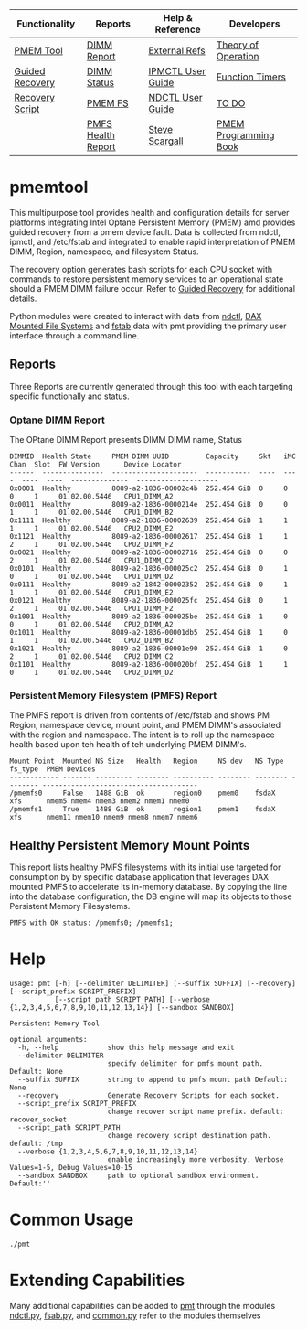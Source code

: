 | Functionality | Reports | Help & Reference | Developers |
| ------------- | ------- | ---------------- | ---------- |
| [PMEM Tool](README.md) | [DIMM Report](Optane_DIMM_Report.md) | [External Refs](References.md) | [Theory of Operation](TheoryofOperation.md) |
| [Guided Recovery](Guided_Recovery.md) | [DIMM Status](DIMM_Status.md) | [IPMCTL User Guide](https://docs.pmem.io/ipmctl-user-guide/) | [Function Timers](Function_Timers.md) |
| [Recovery Script](Recovery_Script.md) | [PMEM FS](PMFS_Report.md)  | [NDCTL User Guide](https://docs.pmem.io/ndctl-user-guide/) | [TO DO](ToDo.md) |
|   | [PMFS Health Report](Healthy_PMFS_Report.md)  | [Steve Scargall](https://stevescargall.com/)  | [PMEM Programming Book](https://pmem.io/books/) |

# pmemtool
This multipurpose tool provides health and configuration details for server platforms integrating 
Intel Optane Persistent Memory (PMEM) amd provides guided recovery from a pmem device fault.
Data is collected from ndctl, ipmctl,  and /etc/fstab and  integrated to enable rapid interpretation
of PMEM DIMM, Region, namespace, and filesystem Status.

The recovery option generates bash scripts for each CPU socket with commands to restore persistent memory services
to an operational state should a PMEM DIMM failure occur.  Refer to [Guided Recovery](Guided_Recovery.md) for additional
details.

Python modules were created to interact with data from [ndctl](https://docs.pmem.io/ndctl-user-guide/), [DAX Mounted File Systems](https://www.kernel.org/doc/Documentation/filesystems/dax.txt) and [fstab](https://en.wikipedia.org/wiki/Fstab) data with pmt
providing the primary user interface through a command line.

## Reports
Three Reports are currently generated through this tool with each targeting specific functionally and status.

### Optane DIMM Report
The OPtane DIMM Report presents DIMM DIMM name, Status

```
DIMMID  Health State     PMEM DIMM UUID         Capacity     Skt   iMC   Chan  Slot  FW Version      Device Locator
------  ---------------  ---------------------  -----------  ----  ----  ----  ----  --------------  --------------------
0x0001  Healthy          8089-a2-1836-00002c4b  252.454 GiB  0     0     0     1     01.02.00.5446   CPU1_DIMM_A2
0x0011  Healthy          8089-a2-1836-0000214e  252.454 GiB  0     0     1     1     01.02.00.5446   CPU1_DIMM_B2
0x1111  Healthy          8089-a2-1836-00002639  252.454 GiB  1     1     1     1     01.02.00.5446   CPU2_DIMM_E2
0x1121  Healthy          8089-a2-1836-00002617  252.454 GiB  1     1     2     1     01.02.00.5446   CPU2_DIMM_F2
0x0021  Healthy          8089-a2-1836-00002716  252.454 GiB  0     0     2     1     01.02.00.5446   CPU1_DIMM_C2
0x0101  Healthy          8089-a2-1836-000025c2  252.454 GiB  0     1     0     1     01.02.00.5446   CPU1_DIMM_D2
0x0111  Healthy          8089-a2-1842-00002352  252.454 GiB  0     1     1     1     01.02.00.5446   CPU1_DIMM_E2
0x0121  Healthy          8089-a2-1836-000025fc  252.454 GiB  0     1     2     1     01.02.00.5446   CPU1_DIMM_F2
0x1001  Healthy          8089-a2-1836-000025be  252.454 GiB  1     0     0     1     01.02.00.5446   CPU2_DIMM_A2
0x1011  Healthy          8089-a2-1836-00001db5  252.454 GiB  1     0     1     1     01.02.00.5446   CPU2_DIMM_B2
0x1021  Healthy          8089-a2-1836-00001e90  252.454 GiB  1     0     2     1     01.02.00.5446   CPU2_DIMM_C2
0x1101  Healthy          8089-a2-1836-000020bf  252.454 GiB  1     1     0     1     01.02.00.5446   CPU2_DIMM_D2
```

### Persistent Memory Filesystem (PMFS) Report

The PMFS report is driven from contents of /etc/fstab and shows PM Region, namespace device, mount point, and 
PMEM DIMM's associated with the region and namespace.  The intent is to roll up the namespace health based upon
teh health of teh underlying PMEM DIMM's.
```
Mount Point  Mounted NS Size   Health   Region     NS dev   NS Type  fs_type  PMEM Devices
------------ ------- --------- -------- ---------- -------- -------- -------- --------------------------------------
/pmemfs0     False   1488 GiB  ok       region0    pmem0    fsdaX    xfs      nmem5 nmem4 nmem3 nmem2 nmem1 nmem0
/pmemfs1     True    1488 GiB  ok       region1    pmem1    fsdaX    xfs      nmem11 nmem10 nmem9 nmem8 nmem7 nmem6
```
## Healthy Persistent Memory Mount Points
This report lists healthy PMFS filesystems with its initial use targeted for consumption by by specific database
 application that leverages DAX mounted PMFS to accelerate its in-memory database.  By copying the line into
 the database configuration, the DB engine will map its objects to those Persistent Memory Filesystems.
```buildoutcfg
PMFS with OK status: /pmemfs0; /pmemfs1;
```
# Help
```buildoutcfg
usage: pmt [-h] [--delimiter DELIMITER] [--suffix SUFFIX] [--recovery] [--script_prefix SCRIPT_PREFIX]
           [--script_path SCRIPT_PATH] [--verbose {1,2,3,4,5,6,7,8,9,10,11,12,13,14}] [--sandbox SANDBOX]

Persistent Memory Tool

optional arguments:
  -h, --help            show this help message and exit
  --delimiter DELIMITER
                        specify delimiter for pmfs mount path. Default: None
  --suffix SUFFIX       string to append to pmfs mount path Default: None
  --recovery            Generate Recovery Scripts for each socket.
  --script_prefix SCRIPT_PREFIX
                        change recover script name prefix. default: recover_socket
  --script_path SCRIPT_PATH
                        change recovery script destination path. default: /tmp
  --verbose {1,2,3,4,5,6,7,8,9,10,11,12,13,14}
                        enable increasingly more verbosity. Verbose Values=1-5, Debug Values=10-15
  --sandbox SANDBOX     path to optional sandbox environment. Default:''
```
# Common Usage
```./pmt```
# Extending Capabilities
Many additional capabilities can be added to [pmt](./pmt) through the modules [ndctl.py](./ndctl.py), [fsab.py](./fstab.py), and [common.py](./common.py)
refer to the modules themselves
  

